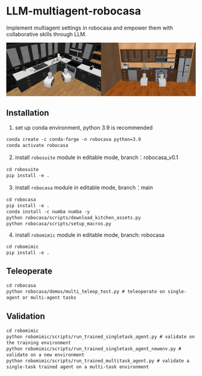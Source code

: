 # LLM-multiagent-robocasa
Implement multiagent settings in robocasa and empower them with collaborative skills through LLM.

<img src="photo/corner.jpg" width="50%"><img src="photo/wall.jpg" width="50%">

## Installation
1. set up conda environment, python 3.9 is recommended
```
conda create -c conda-forge -n robocasa python=3.9
conda activate robocasa
```   
2. install ```robosuite``` module in editable mode, branch：robocasa_v0.1
```
cd robosuite
pip install -e .
```
3. install ```robocasa``` module in editable mode, branch：main
```
cd robocasa
pip install -e .
conda install -c numba numba -y
python robocasa/scripts/download_kitchen_assets.py
python robocasa/scripts/setup_macros.py
```
4. install ```robomimic``` module in editable mode, branch: robocasa
```
cd robomimic
pip install -e .
```

## Teleoperate
```
cd robocasa
python robocasa/demos/multi_teleop_test.py # teleoperate on single-agent or multi-agent tasks
```
## Validation
```
cd robomimic
python robomimic/scripts/run_trained_singletask_agent.py # validate on the training environment
python robomimic/scripts/run_trained_singletask_agent_newenv.py # validate on a new environment
python robomimic/scripts/run_trained_multitask_agent.py # validate a single-task trained agent on a multi-task environment
```
